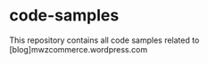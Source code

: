 # code-samples
This repository contains all code samples related to [blog]mwzcommerce.wordpress.com

